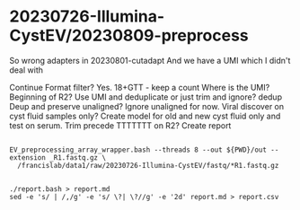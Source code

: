 
#	20230726-Illumina-CystEV/20230809-preprocess


So wrong adapters in 20230801-cutadapt
And we have a UMI which I didn't deal with



Continue Format filter? Yes. 18+GTT - keep a count
Where is the UMI? Beginning of R2?
Use UMI and deduplicate or just trim and ignore? dedup
Deup and preserve unaligned? Ignore unaligned for now.
Viral discover on cyst fluid samples only?
Create model for old and new cyst fluid only and test on serum.
Trim precede TTTTTTT on R2?
Create report



```

EV_preprocessing_array_wrapper.bash --threads 8 --out ${PWD}/out --extension _R1.fastq.gz \
  /francislab/data1/raw/20230726-Illumina-CystEV/fastq/*R1.fastq.gz


```




```
./report.bash > report.md
sed -e 's/ | /,/g' -e 's/ \?| \?//g' -e '2d' report.md > report.csv

```







